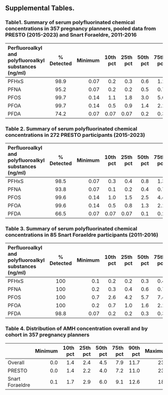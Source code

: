 ## Supplemental Tables. 
### Table1. Summary of serum polyfluorinated chemical concentrations in 357 pregnancy planners, pooled data from PRESTO (2015-2023) and Snart Foraeldre, 2011-2016
| Perfluoroalkyl and polyfluoroalkyl substances (ng/ml) | % Detected | Minimum | 10th pct|25th pct|50th pct|75th pct|90th pct|Maximum|
| :------------- | :------------: | --------------: |---:|---:|---:|---:|---:|---:|
|PFHxS|	98.9|	0.07|	0.2|	0.3|	0.6|	1.1|	2.1|	10.4|
|PFNA|	95.2|	0.07|	0.2|	0.2|	0.5|	0.7|	1.0|	3.0|
|PFOS|	99.7|	0.14|	1.1|	1.8|	3.0|	5.6|	8.1|	18.1|
|PFOA|	99.7|	0.14|	0.5|	0.9|	1.4|	2.1|	3.3|	11.8|
|PFDA|	74.2|	0.07|	0.07|	0.07|	0.2|	0.3|	0.4|	0.9|

### Table 2. Summary of serum polyfluorinated chemical concentrations in 272 PRESTO participants (2015-2023)
| Perfluoroalkyl and polyfluoroalkyl substances (ng/ml) | % Detected | Minimum | 10th pct|25th pct|50th pct|75th pct|90th pct|Maximum|
| :------------- | :------------: | --------------: |---:|---:|---:|---:|---:|---:|
|PFHxS|98.5	|0.07	|0.3	|0.4	|0.8	|1.3	|2.5	|10.4|
|PFNA|93.8	|0.07	|0.1	|0.2	|0.4	|0.7	|1.1	|3.0|
|PFOS|99.6	|0.14	|1.0	|1.5	|2.5	|4.4	|7.1	|18.1|
|PFOA|99.6	|0.14	|0.5	|0.8	|1.3	|2.1	|3.4	|11.8|
|PFDA|66.5	|0.07	|0.07	|0.07	|0.1	|0.2	|0.4	|0.9|

### Table 3. Summary of serum polyfluorinated chemical concentrations in 85 Snart Foraeldre participants (2011-2016)
| Perfluoroalkyl and polyfluoroalkyl substances (ng/ml) | % Detected | Minimum | 10th pct|25th pct|50th pct|75th pct|90th pct|Maximum|
| :------------- | :------------: | --------------: |---:|---:|---:|---:|---:|---:|
|PFHxS|100|0.1	|0.2	|0.2	|0.3	|0.4	|0.5	|1.2|
|PFNA|100|0.2	|0.3	|0.4	|0.6	|0.7	|1.0	|1.5|
|PFOS|100|0.7	|2.6	|4.2	|5.7	|7.4	|9.3	|16.3|
|PFOA|100|0.2	|0.7	|1.0	|1.6	|2.1	|3.0	|11.5|
|PFDA|98.8|0.07	|0.2	|0.2	|0.3	|0.3	|0.5	|0.6|

### Table 4. Distribution of AMH concentration overall and by cohort in 357 pregnancy planners
|  | Minimum | 10th pct|25th pct|50th pct|75th pct|90th pct|Maximum|
|:---|---:|---:|---:|---:|---:|---:|---:|
|Overall|0.0|	1.4|	2.4|	4.5|	7.9|	11.7|	23.4|
|PRESTO|0.0| 1.4| 2.2| 4.0| 7.2| 11.0| 23.4 |
|Snart Foraeldre|0.1| 1.7| 2.9| 6.0| 9.1| 12.6| 18.4 |

